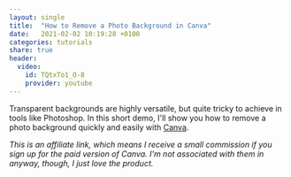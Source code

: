 ```yaml
---
layout: single
title:  "How to Remove a Photo Background in Canva"
date:   2021-02-02 10:19:28 +0100
categories: tutorials
share: true
header:
  video:
    id: TQtxTo1_O-8
    provider: youtube
---
```


Transparent backgrounds are highly versatile, but quite tricky to achieve in tools like Photoshop. In this short demo, I'll show you how to remove a photo background quickly and easily with [Canva](https://geni.us/DrF5).

_This is an affiliate link, which means I receive a small commission if you sign up for the paid version of Canva. I'm not associated with them in anyway, though, I just love the product._

